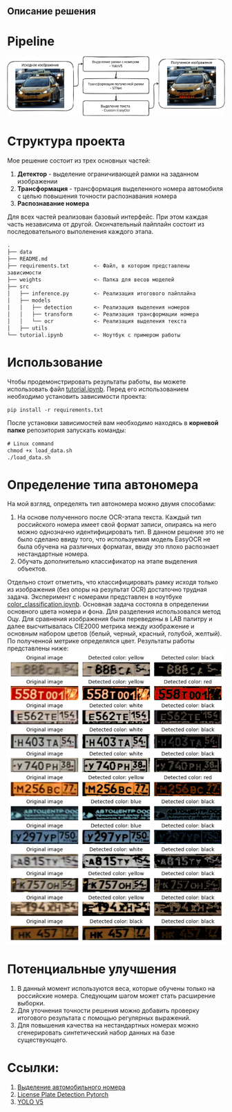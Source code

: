 ## Описание решения


# Pipeline
![Pipeline](./data/pipeline.png)
# Структура проекта

Мое решение состоит из трех основных частей:
1. **Детектор** - выделение ограничивающей рамки на заданном изображении
2. **Трансформация** - трансформация выделенного номера автомобиля с целью повышения точности распознавания номера
3. **Распознавание номера**

Для всех частей реализован базовый интерфейс. При этом каждая часть независима от другой. Окончательный пайплайн состоит из последовательного выполенения каждого этапа.

```
.
├── data
├── README.md
├── requirements.txt        <- Файл, в котором представлены зависимости
├── weights                 <- Папка для весов моделей
├── src
│   ├── inference.py        <- Реализация итогового пайплайна
│   ├── models
│   │   ├── detection       <- Реализация выделения номеров
│   │   ├── transform       <- Реализация трансформации номера
│   │   └── ocr             <- Реализация выделения текста
│   ├── utils
└── tutorial.ipynb          <- Ноутбук с примером работы
```

# Использование

Чтобы продемонстрировать результаты работы, вы можете использовать файл [tutorial.ipynb](./tutorial.ipynb). Перед его использованием необходимо установить зависимости проекта:
```
pip install -r requirements.txt 
```

После установки зависимостей вам необходимо находясь в **корневой папке** репозитория запускать команды:
```
# Linux command
chmod +x load_data.sh
./load_data.sh
```

# Определение типа автономера
На мой взгляд, определять тип автономера можно двумя способами:
1. На основе полученного после OCR-этапа текста. Каждый тип российского номера имеет свой формат записи, опираясь на него можно однозначно идентифицировать тип. В данном решение это не было сделано ввиду того, что используемая модель EasyOCR не была обучена на различных форматах, ввиду это плохо распознает нестандартные номера. 
2. Обучать дополнительно классификатор на этапе выделения объектов.

Отдельно стоит отметить, что классифицировать рамку исходя только из изображения (без опоры на результат OCR) достаточно трудная задача. Эксперимент с номерами представлен в ноутбуке [color_classification.ipynb](./color_classification.ipynb). Основная задача состояла в определении основного цвета номера и фона. Для разделения использовался метод Оцу. Для сравнения изображения были переведены в LAB палитру и далее высчитывалась CIE2000 метрика между изображение и основным набором цветов (белый, черный, красный, голубой, желтый). По полученной метрике определялся цвет. Результаты работы представлены ниже:  
![color-classification-exp](./data/color-classification-exp.png)

# Потенциальные улучшения
1. В данный момент используются веса, которые обучены только на российские номера. Следующим шагом может стать расширение выборки.
2. Для уточнения точности решения можно добавить проверку итогового результата с помощью регулярных выражений.
3. Для повышения качества на нестандартных номерах можно сгенерировать синтетический набор данных на базе существующего. 

# Ссылки: 
1. [Выделение автомобильного номера](https://github.com/In48semenov/Car-numbers)
2. [License Plate Detection Pytorch](https://github.com/xuexingyu24/License_Plate_Detection_Pytorch)
3. [YOLO V5](https://github.com/ultralytics/yolov5)
